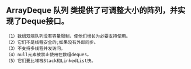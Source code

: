 ## ArrayDeque  队列  类提供了可调整大小的阵列，并实现了Deque接口。
    （1）数组双端队列没有容量限制，使他们增长为必要支持使用。 
    （2）它们不是线程安全的;如果没有外部同步。 
    （3）不支持多线程并发访问。 
    （4）null元素被禁止使用在数组deques。 
    （5）它们要比堆栈Stack和LinkedList快。
    

